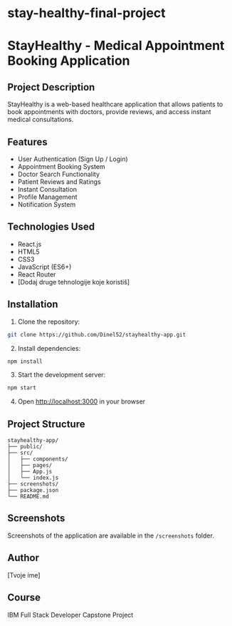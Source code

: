 # stay-healthy-final-project
# StayHealthy - Medical Appointment Booking Application

## Project Description
StayHealthy is a web-based healthcare application that allows patients to book appointments with doctors, provide reviews, and access instant medical consultations.

## Features
- User Authentication (Sign Up / Login)
- Appointment Booking System
- Doctor Search Functionality
- Patient Reviews and Ratings
- Instant Consultation
- Profile Management
- Notification System

## Technologies Used
- React.js
- HTML5
- CSS3
- JavaScript (ES6+)
- React Router
- [Dodaj druge tehnologije koje koristiš]

## Installation

1. Clone the repository:
```bash
git clone https://github.com/Dinel52/stayhealthy-app.git
```

2. Install dependencies:
```bash
npm install
```

3. Start the development server:
```bash
npm start
```

4. Open [http://localhost:3000](http://localhost:3000) in your browser

## Project Structure
```
stayhealthy-app/
├── public/
├── src/
│   ├── components/
│   ├── pages/
│   ├── App.js
│   └── index.js
├── screenshots/
├── package.json
└── README.md
```

## Screenshots
Screenshots of the application are available in the `/screenshots` folder.

## Author
[Tvoje ime]

## Course
IBM Full Stack Developer Capstone Project